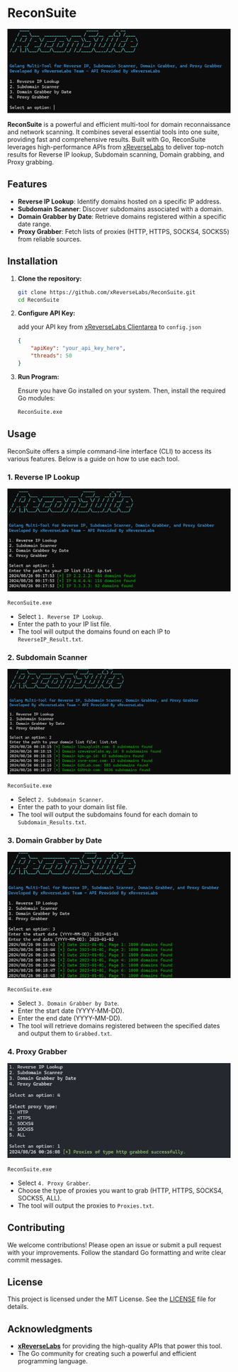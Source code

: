 
# ReconSuite

![ReconSuite Logo](https://raw.githubusercontent.com/xReverseLabs/ReconSuite/main/screenshot/menu.png)

**ReconSuite** is a powerful and efficient multi-tool for domain reconnaissance and network scanning. It combines several essential tools into one suite, providing fast and comprehensive results. Built with Go, ReconSuite leverages high-performance APIs from [xReverseLabs](https://xreverselabs.my.id) to deliver top-notch results for Reverse IP lookup, Subdomain scanning, Domain grabbing, and Proxy grabbing.

## Features

- **Reverse IP Lookup**: Identify domains hosted on a specific IP address.
- **Subdomain Scanner**: Discover subdomains associated with a domain.
- **Domain Grabber by Date**: Retrieve domains registered within a specific date range.
- **Proxy Grabber**: Fetch lists of proxies (HTTP, HTTPS, SOCKS4, SOCKS5) from reliable sources.

## Installation

1. **Clone the repository:**

   ```bash
   git clone https://github.com/xReverseLabs/ReconSuite.git
   cd ReconSuite
   ```

2. **Configure API Key:**

   add your API key from [xReverseLabs Clientarea](https://xreverselabs.my.id/clientarea/) to `config.json`

   ```json
   {
       "apiKey": "your_api_key_here",
       "threads": 50
   }
   ```

3. **Run Program:**

   Ensure you have Go installed on your system. Then, install the required Go modules:

   ```bash
   ReconSuite.exe
   ```
  

## Usage

ReconSuite offers a simple command-line interface (CLI) to access its various features. Below is a guide on how to use each tool.

### 1. Reverse IP Lookup

![ReconSuite Logo](https://raw.githubusercontent.com/xReverseLabs/ReconSuite/main/screenshot/reverseip.png)

```bash
ReconSuite.exe
```
- Select `1. Reverse IP Lookup`.
- Enter the path to your IP list file.
- The tool will output the domains found on each IP to `ReverseIP_Result.txt`.

### 2. Subdomain Scanner
![ReconSuite Logo](https://raw.githubusercontent.com/xReverseLabs/ReconSuite/main/screenshot/subdoscan.png)
```bash
ReconSuite.exe
```
- Select `2. Subdomain Scanner`.
- Enter the path to your domain list file.
- The tool will output the subdomains found for each domain to `Subdomain_Results.txt`.

### 3. Domain Grabber by Date
![ReconSuite Logo](https://raw.githubusercontent.com/xReverseLabs/ReconSuite/main/screenshot/domainbydate.png)

```bash
ReconSuite.exe
```
- Select `3. Domain Grabber by Date`.
- Enter the start date (YYYY-MM-DD).
- Enter the end date (YYYY-MM-DD).
- The tool will retrieve domains registered between the specified dates and output them to `Grabbed.txt`.

### 4. Proxy Grabber
![ReconSuite Logo](https://raw.githubusercontent.com/xReverseLabs/ReconSuite/main/screenshot/proxy.png)

```bash
ReconSuite.exe
```
- Select `4. Proxy Grabber`.
- Choose the type of proxies you want to grab (HTTP, HTTPS, SOCKS4, SOCKS5, ALL).
- The tool will output the proxies to `Proxies.txt`.

## Contributing

We welcome contributions! Please open an issue or submit a pull request with your improvements. Follow the standard Go formatting and write clear commit messages.

## License

This project is licensed under the MIT License. See the [LICENSE](LICENSE) file for details.

## Acknowledgments

- **[xReverseLabs](https://xreverselabs.my.id)** for providing the high-quality APIs that power this tool.
- The Go community for creating such a powerful and efficient programming language.
